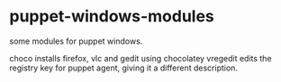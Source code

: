 # puppet-windows-modules
some modules for puppet windows.

choco installs firefox, vlc and gedit using chocolatey 
vregedit edits the registry key for puppet agent, giving it a different description.


